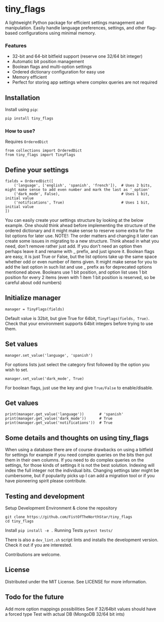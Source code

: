 # tiny_flags

A lightweight Python package for efficient settings management and manipulation. Easily handle language preferences, settings, and other flag-based configurations using minimal memory.

### Features

* 32-bit and 64-bit bitfield support (reserve one 32/64 bit integer)
* Automatic bit position management
* Boolean flags and multi-option settings
* Ordered dictionary configuration for easy use
* Memory efficient
* Perfect for storing app settings where complex queries are not required


## Installation

Install using `pip`:

```bash
pip install tiny_flags
```

### How to use?

Requires `OrderedDict`

```
from collections import OrderedDict
from tiny_flags import TinyFlags
```

## Define your settings

```
fields = OrderedDict([
    ('language', ['english', 'spanish', 'french']),  # Uses 2 bits, might make sense to add even number and mark the last as '_option'
    ('dark_mode', False),                            # Uses 1 bit, initial value
    ('notifications', True)                          # Uses 1 bit, initial value
])
```

You can easily create your settings structure by looking at the below example. One should think ahead before implementing the structure of the ordered dictionary and it might make sense to reserve some extra for the list options for later use.
NOTE!: The order matters and changing it later can create some issues in migrating to a new structure. Think ahead in what you need, don't remove rather just add. If you don't need an option then perhaps leave it and rename with _ prefix, and just ignore it.
Boolean flags are easy, it is just True or False, but the list options take up the same space whether odd or even number of items given. It might make sense for you to add the last option in such list and use _ prefix as for deprecated options mentioned above.
Booleans use 1 bit position, and option list uses 1 bit position for every 2 items (even with 1 item 1 bit position is reserved, so be careful about odd numbers)

## Initialize manager

```
manager = TinyFlags(fields)
```

Default value is 32bit, but give True for 64bit, `TinyFlags(fields, True)`. Check that your environment supports 64bit integers before trying to use them.

## Set values

```
manager.set_value('language', 'spanish')
```
For options lists just select the category first followed by the option you wish to set.

```
manager.set_value('dark_mode', True)
```
For boolean flags, just use the key and give `True/False` to enable/disable.

## Get values

```
print(manager.get_value('language'))       # 'spanish'
print(manager.get_value('dark_mode'))      # True
print(manager.get_value('notifications'))  # True
```

## Some details and thoughts on using tiny_flags

When using a database there are of course drawbacks on using a bitfield for settings for example if you need complex queries on the bits then put them in their own columns.
If you need to do complex queries on the settings, for those kinds of settings it is not the best solution.
Indexing will index the full integer not the individual bits.
Changing settings later might be cumbersome, but if popularity picks up I can add a migration tool or if you have pioneering spirit please contribute.

## Testing and development

Setup Development Environment & clone the repository
```
git clone https://github.com/FistOfTheNorthStar/tiny_flags
cd tiny_flags
```
Install `pip install -e .`
Running Tests `pytest tests/`

There is also a `dev_lint.sh` script lints and installs the development version. Check it out if you are interested.

Contributions are welcome.

## License
Distributed under the MIT License. See LICENSE for more information.

## Todo for the future
Add more option mappings possibilities
See if 32/64bit values should have a forced type
Test with actual DB (MongoDB 32/64 bit ints)
